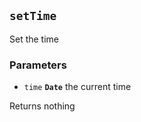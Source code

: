 ## `setTime`

Set the time

### Parameters

* `time` **`Date`** the current time



Returns  nothing

